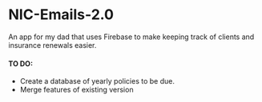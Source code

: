 # NIC-Emails-2.0
An app for my dad that uses Firebase to make keeping track of clients and insurance renewals easier. 

#### TO DO: 
* Create a database of yearly policies to be due. 
* Merge features of existing version 
